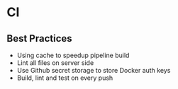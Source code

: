 # CI

## Best Practices

* Using cache to speedup pipeline build
* Lint all files on server side
* Use Github secret storage to store Docker auth keys
* Build, lint and test on every push

